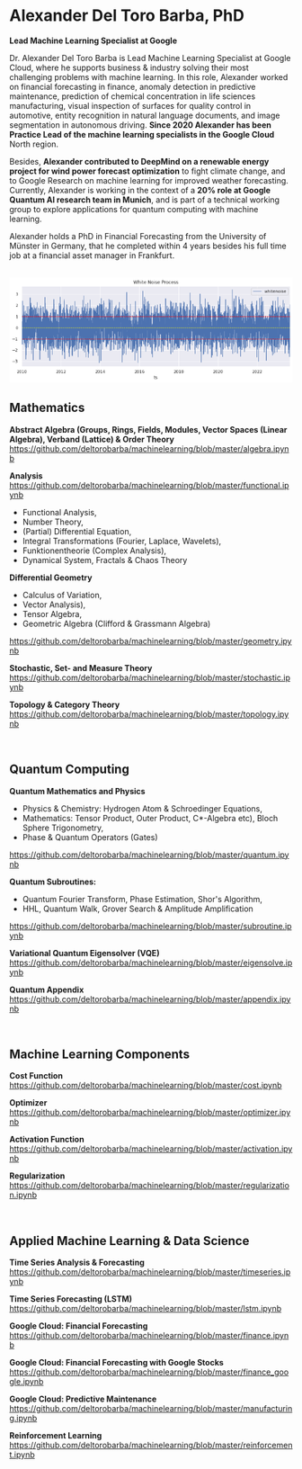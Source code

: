 # Alexander Del Toro Barba, PhD

**Lead Machine Learning Specialist at Google**

Dr. Alexander Del Toro Barba is Lead Machine Learning Specialist at Google Cloud, where he supports business & industry solving their most challenging problems with machine learning.
In this role, Alexander worked on financial forecasting in finance, anomaly detection in predictive maintenance, prediction of chemical concentration in life sciences manufacturing, visual inspection of surfaces for quality control in automotive, entity recognition in natural language documents, and image segmentation in autonomous driving. **Since 2020 Alexander has been Practice Lead of the machine learning specialists in the Google Cloud** North region.

Besides, **Alexander contributed to DeepMind on a renewable energy project for wind power forecast optimization** to fight climate change, and to Google Research on machine learning for improved weather forecasting. Currently, Alexander is working in the context of a **20% role at Google Quantum AI research team in Munich**, and is part of a technical working group to explore applications for quantum computing with machine learning.

Alexander holds a PhD in Financial Forecasting from the University of Münster in Germany, that he completed within 4 years besides his full time job at a financial asset manager in Frankfurt.

<br>

<img src="https://raw.githubusercontent.com/deltorobarba/repo/master/whitenoise.png" alt="white noise">

<br>

## Mathematics

<b>Abstract Algebra (Groups, Rings, Fields, Modules, Vector Spaces (Linear Algebra), Verband (Lattice) & Order Theory</b><br>
https://github.com/deltorobarba/machinelearning/blob/master/algebra.ipynb

<b>Analysis</b>
https://github.com/deltorobarba/machinelearning/blob/master/functional.ipynb

 * Functional Analysis, 
 * Number Theory, 
 * (Partial) Differential Equation, 
 * Integral Transformations (Fourier, Laplace, Wavelets), 
 * Funktionentheorie (Complex Analysis), 
 * Dynamical System, Fractals & Chaos Theory<br>

<b>Differential Geometry</b>
 * Calculus of Variation, 
 * Vector Analysis), 
 * Tensor Algebra, 
 * Geometric Algebra (Clifford & Grassmann Algebra)<br>
 
https://github.com/deltorobarba/machinelearning/blob/master/geometry.ipynb

<b>Stochastic, Set- and Measure Theory</b><br>
https://github.com/deltorobarba/machinelearning/blob/master/stochastic.ipynb

<b>Topology & Category Theory</b><br>
https://github.com/deltorobarba/machinelearning/blob/master/topology.ipynb

<br>


## Quantum Computing

<b>Quantum Mathematics and Physics</b>
 * Physics & Chemistry: Hydrogen Atom & Schroedinger Equations, 
 * Mathematics: Tensor Product, Outer Product, C*-Algebra etc), Bloch Sphere Trigonometry, 
 * Phase & Quantum Operators (Gates)<br>
 
https://github.com/deltorobarba/machinelearning/blob/master/quantum.ipynb

<b>Quantum Subroutines:</b>
  * Quantum Fourier Transform, Phase Estimation, Shor's Algorithm, 
  * HHL, Quantum Walk, Grover Search & Amplitude Amplification

https://github.com/deltorobarba/machinelearning/blob/master/subroutine.ipynb

<b>Variational Quantum Eigensolver (VQE)</b><br>
https://github.com/deltorobarba/machinelearning/blob/master/eigensolve.ipynb

<b>Quantum Appendix</b><br>
https://github.com/deltorobarba/machinelearning/blob/master/appendix.ipynb

<br>


## Machine Learning Components

<b>Cost Function</b><br>
https://github.com/deltorobarba/machinelearning/blob/master/cost.ipynb

<b>Optimizer</b><br>
https://github.com/deltorobarba/machinelearning/blob/master/optimizer.ipynb

<b>Activation Function</b><br>
https://github.com/deltorobarba/machinelearning/blob/master/activation.ipynb

<b>Regularization</b><br>
https://github.com/deltorobarba/machinelearning/blob/master/regularization.ipynb


<br>


## Applied Machine Learning & Data Science

<b>Time Series Analysis & Forecasting</b><br>
https://github.com/deltorobarba/machinelearning/blob/master/timeseries.ipynb

<b>Time Series Forecasting (LSTM)</b><br>
https://github.com/deltorobarba/machinelearning/blob/master/lstm.ipynb

<b>Google Cloud: Financial Forecasting</b><br>
https://github.com/deltorobarba/machinelearning/blob/master/finance.ipynb

<b>Google Cloud: Financial Forecasting with Google Stocks</b><br>
https://github.com/deltorobarba/machinelearning/blob/master/finance_google.ipynb

<b>Google Cloud: Predictive Maintenance</b><br>
https://github.com/deltorobarba/machinelearning/blob/master/manufacturing.ipynb

<b>Reinforcement Learning</b><br>
https://github.com/deltorobarba/machinelearning/blob/master/reinforcement.ipynb

<br>

